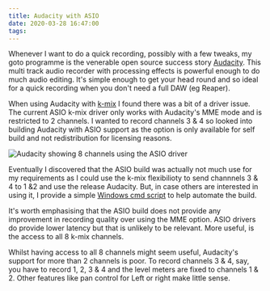 ```yaml
---
title: Audacity with ASIO
date: 2020-03-28 16:47:00
tags:
---
```


Whenever I want to do a quick recording, possibly with a few tweaks, my goto programme is the venerable open source success story [Audacity](https://www.audacityteam.org/). This multi track audio recorder with processing effects is powerful enough to do much audio editing. It's simple enough to get your head round and so ideal for a quick recording when you don't need a full DAW (eg Reaper).

When using Audacity with [k-mix](../27/k-mix-and-windows) I found there was a bit of a driver issue. The current ASIO k-mix driver only works with Audacity's MME mode and is restricted to 2 channels. I wanted to record channels 3 & 4 so looked into building Audacity with ASIO support as the option is only available for self build and not redistribution for licensing reasons.

![Audacity showing 8 channels using the ASIO driver](/images/audacity-ASIO.png)

Eventually I discovered that the ASIO build was actually not much use for my requirements as I could use the k-mix flexibilioty to send channnels 3 & 4 to 1 &2 and use the release Audacity. But, in case others are interested in using it, I provide a simple [Windows cmd script](https://gist.github.com/SteveALee) to help automate the build.

It's worth emphasising that the ASIO build does not provide any improvement in recording quality over using the MME option. ASIO drivers do provide lower latency but that is unlikely to be relevant. More useful, is the access to all 8 k-mix channels.

Whilst having access to all 8 channels might seem useful, Audacity's support for more than 2 channels is poor. To record channels 3 & 4, say, you have to record 1, 2, 3 & 4 and the level meters are fixed to channels 1 & 2. Other features like pan control for Left or right make little sense.

